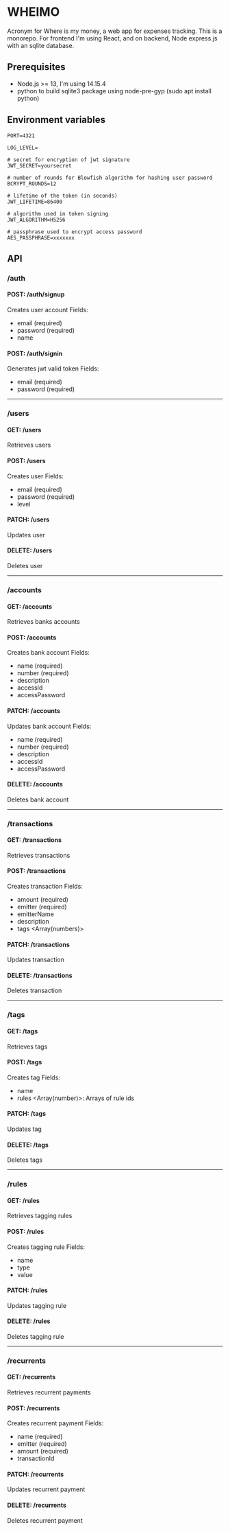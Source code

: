 # WHEIMO
Acronym for Where is my money, a web app for expenses tracking.
This is a monorepo. For frontend I'm using React, and on backend, Node express.js with an sqlite database.

## Prerequisites
- Node.js >= 13, I'm using 14.15.4
- python to build sqlite3 package using node-pre-gyp (sudo apt install python)
## Environment variables

```
PORT=4321

LOG_LEVEL=

# secret for encryption of jwt signature
JWT_SECRET=yoursecret

# number of rounds for Blowfish algorithm for hashing user password
BCRYPT_ROUNDS=12

# lifetime of the token (in seconds)
JWT_LIFETIME=86400

# algorithm used in token signing
JWT_ALGORITHM=HS256

# passphrase used to encrypt access password
AES_PASSPHRASE=xxxxxxx
```

## API
### /auth
#### POST: /auth/signup
Creates user account
Fields:
- email <string> (required)
- password <string> (required)
- name <string>
#### POST: /auth/signin
Generates jwt valid token
Fields:
- email <string> (required)
- password <string> (required)
-----
### /users
#### GET: /users
Retrieves users

#### POST: /users
Creates user
Fields:
- email <string> (required)
- password <string> (required)
- level <string>
#### PATCH: /users
Updates user

#### DELETE: /users
Deletes user

-----
### /accounts

#### GET: /accounts
Retrieves banks accounts

#### POST: /accounts
Creates bank account
Fields:
- name <string> (required)
- number <string> (required)
- description <string>
- accessId <string>
- accessPassword <string>
#### PATCH: /accounts
Updates bank account
Fields:
- name <string> (required)
- number <string> (required)
- description <string>
- accessId <string>
- accessPassword <string>

#### DELETE: /accounts
Deletes bank account

-----
### /transactions

#### GET: /transactions
Retrieves transactions

#### POST: /transactions
Creates transaction
Fields:
- amount <number> (required)
- emitter <string> (required)
- emitterName <string>
- description <string>
- tags <Array(numbers)>

#### PATCH: /transactions
Updates transaction
#### DELETE: /transactions
Deletes transaction

-----
### /tags

#### GET: /tags
Retrieves tags

#### POST: /tags
Creates tag
Fields:
- name <string>
- rules <Array(number)>: Arrays of rule ids

#### PATCH: /tags
Updates tag

#### DELETE: /tags
Deletes tags

-----
### /rules

#### GET: /rules
Retrieves tagging rules

#### POST: /rules
Creates tagging rule
Fields:
- name <string>
- type <string>
- value <string>

#### PATCH: /rules
Updates tagging rule

#### DELETE: /rules
Deletes tagging rule

-----
### /recurrents

#### GET: /recurrents
Retrieves recurrent payments

#### POST: /recurrents
Creates recurrent payment
Fields:
- name <string> (required)
- emitter <string> (required)
- amount <number> (required)
- transactionId <identificator>
#### PATCH: /recurrents
Updates recurrent payment
#### DELETE: /recurrents
Deletes recurrent payment